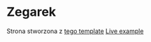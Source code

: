 # Zegarek
Strona stworzona z [tego template](https://www.figma.com/community/file/1108290055404782066)
[Live example](https://dolatadaleko.github.io/zegarek/)

